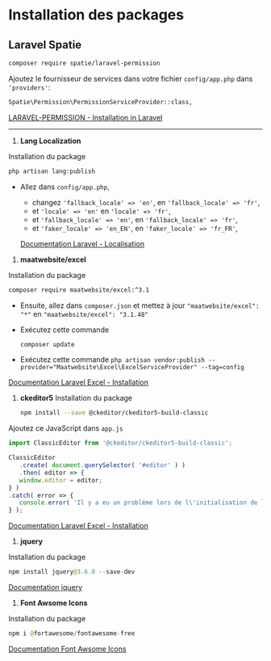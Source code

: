 # Installation des packages

## Laravel Spatie

```bash
composer require spatie/laravel-permission
```

Ajoutez le fournisseur de services dans votre fichier `config/app.php` dans `'providers'`:

```bash
Spatie\Permission\PermissionServiceProvider::class,
```

[LARAVEL-PERMISSION - Installation in Laravel](https://spatie.be/docs/laravel-permission/v6/installation-laravel)


--------------

1. **Lang Localization**

Installation du package 

   ```php
   php artisan lang:publish
   ```

- Allez dans `config/app.php`, 
  - changez `'fallback_locale' => 'en'`, en `'fallback_locale' => 'fr'`,
  - et `'locale' => 'en'` en `'locale' => 'fr'`,
  - et `'fallback_locale' => 'en'`, en `'fallback_locale' => 'fr'`,
  - et `'faker_locale' => 'en_EN'`, en `'faker_locale' => 'fr_FR'`,

  
   [Documentation Laravel - Localisation](https://laravel.com/docs/11.x/localization#main-content)
   

1. **maatwebsite/excel**

Installation du package 

   ```bash
   composer require maatwebsite/excel:^3.1
   ```

- Ensuite, allez dans `composer.json` et mettez à jour `"maatwebsite/excel": "*"` en `"maatwebsite/excel": "3.1.48"`
- Exécutez cette commande

   ```bash
   composer update
   ```

- Exécutez cette commande `php artisan vendor:publish --provider="Maatwebsite\Excel\ExcelServiceProvider" --tag=config`

[Documentation Laravel Excel - Installation](https://docs.laravel-excel.com/3.1/getting-started/installation.html)

1. **ckeditor5**
Installation du package

   ```bash
   npm install --save @ckeditor/ckeditor5-build-classic
   ```

Ajoutez ce JavaScript dans `app.js`

```js
import ClassicEditor from '@ckeditor/ckeditor5-build-classic';

ClassicEditor
   .create( document.querySelector( '#editor' ) )
   .then( editor => {
   window.editor = editor;
} )
.catch( error => {
   console.error( 'Il y a eu un problème lors de l\'initialisation de l\'éditeur.', error );
} );
   ```

[Documentation Laravel Excel - Installation](https://www.npmjs.com/package/@ckeditor/ckeditor5-build-classic)




1. **jquery**

Installation du package 

   ```php
   npm install jquery@3.6.0 --save-dev
   ```

[Documentation jquery](https://www.npmjs.com/package/jquery)

1. **Font Awsome Icons**

Installation du package 

   ```php
   npm i @fortawesome/fontawesome-free
   ```

[Documentation Font Awsome Icons](https://github.com/FortAwesome/Font-Awesome#documentation)

